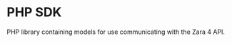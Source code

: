 PHP SDK
=====================

PHP library containing models for use communicating with the Zara 4 API.
